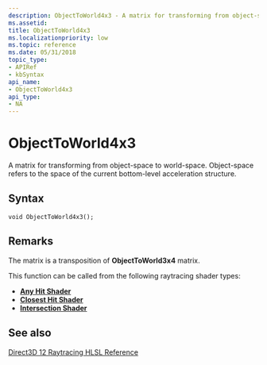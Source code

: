 ```yaml
---
description: ObjectToWorld4x3 - A matrix for transforming from object-space to world-space.
ms.assetid: 
title: ObjectToWorld4x3
ms.localizationpriority: low
ms.topic: reference
ms.date: 05/31/2018
topic_type: 
- APIRef
- kbSyntax
api_name: 
- ObjectToWorld4x3
api_type: 
- NA
---
```


# ObjectToWorld4x3

A matrix for transforming from object-space to world-space. Object-space refers to the space of the current bottom-level acceleration structure.

## Syntax

```
void ObjectToWorld4x3();

```




## Remarks

The matrix is a transposition of **ObjectToWorld3x4** matrix.

This function can be called from the following raytracing shader types:

* [**Any Hit Shader**](any-hit-shader.md)
* [**Closest Hit Shader**](closest-hit-shader.md)
* [**Intersection Shader**](intersection-shader.md)





## See also

<dl> <dt>

[Direct3D 12 Raytracing HLSL Reference](direct3d-12-raytracing-hlsl-reference.md)
</dt> </dl>

 

 




